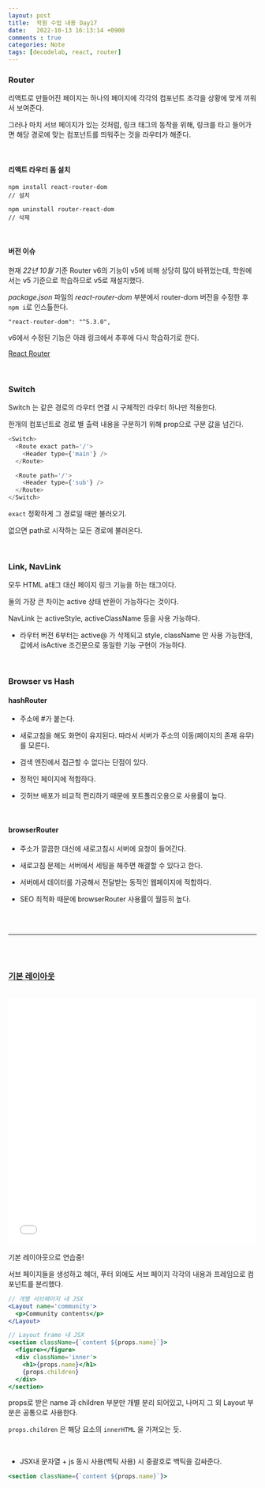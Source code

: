 ```yaml
---
layout: post
title:  학원 수업 내용 Day17
date:   2022-10-13 16:13:14 +0900
comments : true
categories: Note
tags: [decodelab, react, router]
---
```


### Router

리액트로 만들어진 페이지는 하나의 페이지에 각각의 컴포넌트 조각을 상황에 맞게 끼워서 보여준다.

그러나 마치 서브 페이지가 있는 것처럼, 링크 태그의 동작을 위해, 링크를 타고 들어가면 해당 경로에 맞는 컴포넌트를 띄워주는 것을 라우터가 해준다.

<br>

#### 리액트 라우터 돔 설치

```npm
npm install react-router-dom
// 설치

npm uninstall router-react-dom
// 삭제
```

<br>

#### 버전 이슈

현재 *22년 10월* 기준 Router v6의 기능이 v5에 비해 상당히 많이 바뀌었는데, 학원에서는 v5 기준으로 학습하므로 v5로 재설치했다.

*package.json* 파일의 *react-router-dom* 부분에서 router-dom 버전을 수정한 후 `npm i`로 인스톨한다.

```npm
"react-router-dom": "^5.3.0",
```

v6에서 수정된 기능은 아래 링크에서 추후에 다시 학습하기로 한다.

[React Router](https://reactrouter.com/en/main)

<br>

### Switch

Switch 는 같은 경로의 라우터 연결 시 구체적인 라우터 하나만 적용한다.

한개의 컴포넌트로 경로 별 출력 내용을 구분하기 위해 prop으로 구분 값을 넘긴다.

```javascript
<Switch>
  <Route exact path='/'>
    <Header type={'main'} />
  </Route>

  <Route path='/'>
    <Header type={'sub'} />
  </Route>
</Switch>
```

`exact` 정확하게 그 경로일 때만 불러오기.

없으면 path로 시작하는 모든 경로에 불러온다.

<br>

### Link, NavLink

모두 HTML a태그 대신 페이지 링크 기능을 하는 태그이다.

둘의 가장 큰 차이는 active 상태 반환이 가능하다는 것이다.

NavLink 는 activeStyle, activeClassName 등을 사용 가능하다.

- 라우터 버전 6부터는 active@ 가 삭제되고 style, className 만 사용 가능한데, 값에서 isActive 조건문으로 동일한 기능 구현이 가능하다.

<br>

### Browser vs Hash

#### hashRouter

- 주소에 #가 붙는다. 

- 새로고침을 해도 화면이 유지된다. 따라서 서버가 주소의 이동(페이지의 존재 유무)를 모른다.

- 검색 엔진에서 접근할 수 없다는 단점이 있다.

- 정적인 페이지에 적합하다.

- 깃허브 배포가 비교적 편리하기 때문에 포트폴리오용으로 사용률이 높다.

<br>

#### browserRouter

- 주소가 깔끔한 대신에 새로고침시 서버에 요청이 들어간다.

- 새로고침 문제는 서버에서 세팅을 해주면 해결할 수 있다고 한다.

- 서버에서 데이터를 가공해서 전달받는 동적인 웹페이지에 적합하다.

- SEO 최적화 때문에 browserRouter 사용률이 월등히 높다.


<br><br>
<hr>
<br><br>

### [기본 레이아웃](/layout_practice/)

<br>

<iframe src='/layout_practice/' frameborder='0' width='100%' height='500px'></iframe>

<br>

기본 레이아웃으로 연습중!

서브 페이지들을 생성하고 헤더, 푸터 외에도 서브 페이지 각각의 내용과 프레임으로 컴포넌트를 분리했다.

```jsx
// 개별 서브페이지 내 JSX
<Layout name='community'>
  <p>Community contents</p>
</Layout>
```

```jsx
// Layout frame 내 JSX
<section className={`content ${props.name}`}>
  <figure></figure>
  <div className='inner'>
    <h1>{props.name}</h1>
    {props.children}
  </div>
</section>
```

props로 받은 name 과 children 부분만 개별 분리 되어있고, 나머지 그 외 Layout 부분은 공통으로 사용한다.

`props.children` 은 해당 요소의 `innerHTML` 을 가져오는 듯.

<br>

- JSX내 문자열 + js 동시 사용(백틱 사용) 시 중괄호로 백틱을 감싸준다.

```jsx
<section className={`content ${props.name}`}>
```

<br>
<br>